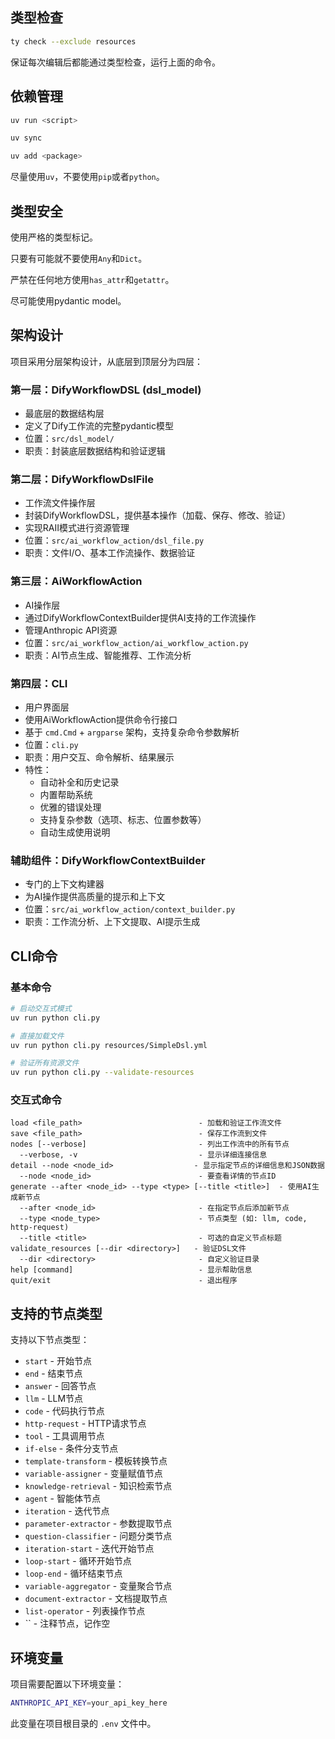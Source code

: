 ## 类型检查

```bash
ty check --exclude resources
```

保证每次编辑后都能通过类型检查，运行上面的命令。

## 依赖管理

```bash
uv run <script>
```

```bash
uv sync
```

```bash
uv add <package>
```

尽量使用`uv`，不要使用`pip`或者`python`。

## 类型安全

使用严格的类型标记。

只要有可能就不要使用`Any`和`Dict`。

严禁在任何地方使用`has_attr`和`getattr`。

尽可能使用pydantic model。

## 架构设计

项目采用分层架构设计，从底层到顶层分为四层：

### 第一层：DifyWorkflowDSL (dsl_model)
- 最底层的数据结构层
- 定义了Dify工作流的完整pydantic模型
- 位置：`src/dsl_model/`
- 职责：封装底层数据结构和验证逻辑

### 第二层：DifyWorkflowDslFile
- 工作流文件操作层
- 封装DifyWorkflowDSL，提供基本操作（加载、保存、修改、验证）
- 实现RAII模式进行资源管理
- 位置：`src/ai_workflow_action/dsl_file.py`
- 职责：文件I/O、基本工作流操作、数据验证

### 第三层：AiWorkflowAction
- AI操作层
- 通过DifyWorkflowContextBuilder提供AI支持的工作流操作
- 管理Anthropic API资源
- 位置：`src/ai_workflow_action/ai_workflow_action.py`
- 职责：AI节点生成、智能推荐、工作流分析

### 第四层：CLI
- 用户界面层
- 使用AiWorkflowAction提供命令行接口
- 基于 `cmd.Cmd` + `argparse` 架构，支持复杂命令参数解析
- 位置：`cli.py`
- 职责：用户交互、命令解析、结果展示
- 特性：
  - 自动补全和历史记录
  - 内置帮助系统
  - 优雅的错误处理
  - 支持复杂参数（选项、标志、位置参数等）
  - 自动生成使用说明

### 辅助组件：DifyWorkflowContextBuilder
- 专门的上下文构建器
- 为AI操作提供高质量的提示和上下文
- 位置：`src/ai_workflow_action/context_builder.py`
- 职责：工作流分析、上下文提取、AI提示生成

## CLI命令

### 基本命令
```bash
# 启动交互式模式
uv run python cli.py

# 直接加载文件
uv run python cli.py resources/SimpleDsl.yml

# 验证所有资源文件
uv run python cli.py --validate-resources
```

### 交互式命令

```
load <file_path>                          - 加载和验证工作流文件
save <file_path>                          - 保存工作流到文件
nodes [--verbose]                         - 列出工作流中的所有节点
  --verbose, -v                           - 显示详细连接信息
detail --node <node_id>                  - 显示指定节点的详细信息和JSON数据
  --node <node_id>                        - 要查看详情的节点ID
generate --after <node_id> --type <type> [--title <title>]  - 使用AI生成新节点
  --after <node_id>                       - 在指定节点后添加新节点
  --type <node_type>                      - 节点类型 (如: llm, code, http-request)
  --title <title>                         - 可选的自定义节点标题
validate_resources [--dir <directory>]   - 验证DSL文件
  --dir <directory>                       - 自定义验证目录
help [command]                            - 显示帮助信息
quit/exit                                 - 退出程序
```

## 支持的节点类型

支持以下节点类型：

- `start` - 开始节点
- `end` - 结束节点
- `answer` - 回答节点
- `llm` - LLM节点
- `code` - 代码执行节点
- `http-request` - HTTP请求节点
- `tool` - 工具调用节点
- `if-else` - 条件分支节点
- `template-transform` - 模板转换节点
- `variable-assigner` - 变量赋值节点
- `knowledge-retrieval` - 知识检索节点
- `agent` - 智能体节点
- `iteration` - 迭代节点
- `parameter-extractor` - 参数提取节点
- `question-classifier` - 问题分类节点
- `iteration-start` - 迭代开始节点
- `loop-start` - 循环开始节点
- `loop-end` - 循环结束节点
- `variable-aggregator` - 变量聚合节点
- `document-extractor` - 文档提取节点
- `list-operator` - 列表操作节点
- `` - 注释节点，记作空

## 环境变量

项目需要配置以下环境变量：

```bash
ANTHROPIC_API_KEY=your_api_key_here
```

此变量在项目根目录的 `.env` 文件中。
